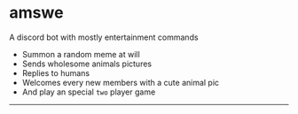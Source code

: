 # amswe
A discord bot with mostly entertainment commands
- Summon a random meme at will
- Sends wholesome animals pictures
- Replies to humans
- Welcomes every new members with a cute animal pic
- And play an special `two` player game
***






